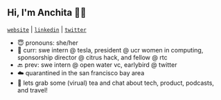 ## Hi, I'm Anchita 👋🏼 

[`website`](https://anchita.xyz/) | [`linkedin`](https://www.linkedin.com/in/anchitabora) | [`twitter`](https://twitter.com/anchita_bora)

- 😇 pronouns: she/her
- 🌱 curr: swe intern @ tesla, president @ ucr women in computing, sponsorship director @ citrus hack, and fellow @ rtc 
- 🔙 prev: swe intern @ open water vc, earlybird @ twitter
- ☁️ quarantined in the san francisco bay area
- 🍵 lets grab some (virual) tea and chat about tech, product, podcasts, and travel!

<!--
**anchitab/anchitab** is a ✨ _special_ ✨ repository because its `README.md` (this file) appears on your GitHub profile.

Here are some ideas to get you started:

- 🔭 I’m currently working on ...
- 🌱 I’m currently learning ...
- 👯 I’m looking to collaborate on ...
- 🤔 I’m looking for help with ...
- 💬 Ask me about ...
- 📫 How to reach me: ...
- 😄 Pronouns: ...
- ⚡ Fun fact: ...
-->
